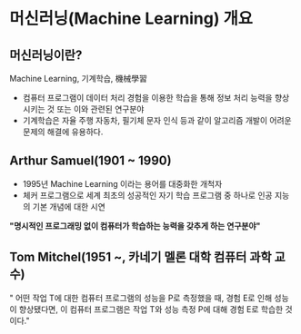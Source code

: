 # 머신러닝(Machine Learning) 개요

## 머신러닝이란?

Machine Learning, 기계학습,  機械學習
- 컴퓨터 프로그램이 데이터 처리 경험을 이용한 학습을 통해 정보 처리 능력을 향상 시키는 것 또는 이와 관련된 연구분야
- 기계학습은 자율 주행 자동차, 필기체 문자 인식 등과 같이 알고리즘 개발이 어려운 문제의 해결에 유용하다.

## Arthur Samuel(1901 ~ 1990)

- 1995년 Machine Learning 이라는 용어를 대중화한 개척자
- 체커 프로그램으로 세계 최초의 성공적인 자기 학습 프로그램 중 하나로 인공 지능의 기본 개념에 대한 시연


**"명시적인 프로그래밍 없이 컴퓨터가 학습하는 능력을 갖추게 하는 연구분야"**
 

## Tom Mitchel(1951 ~, 카네기 멜론 대학 컴퓨터 과학 교수)

" 어떤 작업 T에 대한 컴퓨터 프로그램의 성능을  P로 측정했을 때, 경험 E로 인해 성능이 향상됐다면, 이 컴퓨터 프로그램은 작업 T와 성능 측정  P에 대해 경험 E로 학습한 것이다."